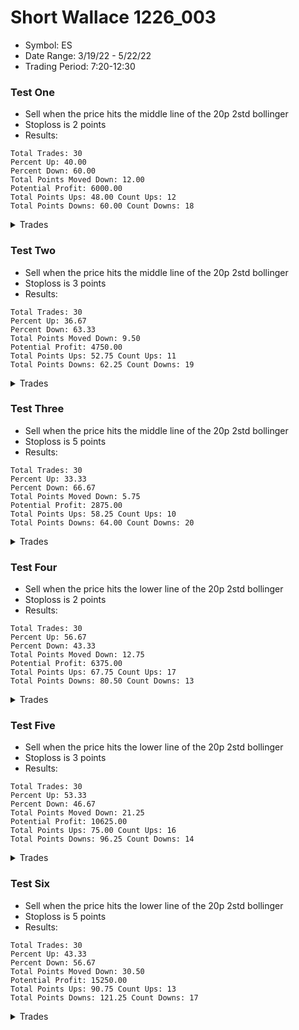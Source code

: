 # Short Wallace 1226_003

- Symbol: ES
- Date Range: 3/19/22 - 5/22/22
- Trading Period: 7:20-12:30

### Test One

- Sell when the price hits the middle line of the 20p 2std bollinger
- Stoploss is 2 points
- Results:

```
Total Trades: 30
Percent Up: 40.00
Percent Down: 60.00
Total Points Moved Down: 12.00
Potential Profit: 6000.00
Total Points Ups: 48.00 Count Ups: 12
Total Points Downs: 60.00 Count Downs: 18
```

<details><summary>Trades</summary>

<code>In: 2022-03-21 07:44:00 Out: 2022-03-21 07:48:00 Total Move Down: -4.50</code> <br />
<code>In: 2022-03-22 07:23:00 Out: 2022-03-22 07:25:00 Total Move Down: -3.00</code> <br />
<code>In: 2022-03-23 08:24:00 Out: 2022-03-23 08:27:00 Total Move Down: 0.25</code> <br />
<code>In: 2022-03-23 11:52:00 Out: 2022-03-23 11:57:00 Total Move Down: 4.75</code> <br />
<code>In: 2022-03-25 11:34:00 Out: 2022-03-25 11:41:00 Total Move Down: 2.25</code> <br />
<code>In: 2022-03-29 08:52:00 Out: 2022-03-29 08:55:00 Total Move Down: -0.50</code> <br />
<code>In: 2022-03-29 08:53:00 Out: 2022-03-29 08:57:00 Total Move Down: 2.00</code> <br />
<code>In: 2022-03-31 07:38:00 Out: 2022-03-31 07:45:00 Total Move Down: -2.75</code> <br />
<code>In: 2022-03-31 07:39:00 Out: 2022-03-31 07:45:00 Total Move Down: -2.75</code> <br />
<code>In: 2022-03-31 10:54:00 Out: 2022-03-31 10:59:00 Total Move Down: 2.75</code> <br />
<code>In: 2022-03-31 12:05:00 Out: 2022-03-31 12:07:00 Total Move Down: -1.50</code> <br />
<code>In: 2022-04-04 11:57:00 Out: 2022-04-04 12:00:00 Total Move Down: 1.00</code> <br />
<code>In: 2022-04-07 09:13:00 Out: 2022-04-07 09:18:00 Total Move Down: 1.75</code> <br />
<code>In: 2022-04-08 12:20:00 Out: 2022-04-08 12:23:00 Total Move Down: 1.50</code> <br />
<code>In: 2022-04-13 10:15:00 Out: 2022-04-13 10:26:00 Total Move Down: 3.00</code> <br />
<code>In: 2022-04-18 10:59:00 Out: 2022-04-18 11:02:00 Total Move Down: -1.50</code> <br />
<code>In: 2022-04-19 08:18:00 Out: 2022-04-19 08:20:00 Total Move Down: 0.75</code> <br />
<code>In: 2022-04-19 08:27:00 Out: 2022-04-19 08:33:00 Total Move Down: 1.75</code> <br />
<code>In: 2022-04-19 12:03:00 Out: 2022-04-19 12:09:00 Total Move Down: -4.75</code> <br />
<code>In: 2022-04-20 07:58:00 Out: 2022-04-20 08:01:00 Total Move Down: 6.50</code> <br />
<code>In: 2022-04-25 09:28:00 Out: 2022-04-25 09:33:00 Total Move Down: -3.25</code> <br />
<code>In: 2022-04-26 10:02:00 Out: 2022-04-26 10:04:00 Total Move Down: 3.00</code> <br />
<code>In: 2022-04-27 09:46:00 Out: 2022-04-27 09:50:00 Total Move Down: 5.50</code> <br />
<code>In: 2022-05-03 11:39:00 Out: 2022-05-03 11:41:00 Total Move Down: 8.75</code> <br />
<code>In: 2022-05-09 10:33:00 Out: 2022-05-09 10:35:00 Total Move Down: 6.25</code> <br />
<code>In: 2022-05-10 11:47:00 Out: 2022-05-10 11:49:00 Total Move Down: -8.50</code> <br />
<code>In: 2022-05-11 11:47:00 Out: 2022-05-11 11:50:00 Total Move Down: 6.25</code> <br />
<code>In: 2022-05-16 08:42:00 Out: 2022-05-16 08:44:00 Total Move Down: -11.50</code> <br />
<code>In: 2022-05-17 09:49:00 Out: 2022-05-17 09:54:00 Total Move Down: 2.00</code> <br />
<code>In: 2022-05-19 11:41:00 Out: 2022-05-19 11:43:00 Total Move Down: -3.50</code> <br />

</details>

### Test Two

- Sell when the price hits the middle line of the 20p 2std bollinger
- Stoploss is 3 points
- Results:

```
Total Trades: 30
Percent Up: 36.67
Percent Down: 63.33
Total Points Moved Down: 9.50
Potential Profit: 4750.00
Total Points Ups: 52.75 Count Ups: 11
Total Points Downs: 62.25 Count Downs: 19
```

<details><summary>Trades</summary>

<code>In: 2022-03-21 07:44:00 Out: 2022-03-21 07:48:00 Total Move Down: -4.50</code> <br />
<code>In: 2022-03-22 07:23:00 Out: 2022-03-22 07:26:00 Total Move Down: -4.25</code> <br />
<code>In: 2022-03-23 08:24:00 Out: 2022-03-23 08:33:00 Total Move Down: 1.75</code> <br />
<code>In: 2022-03-23 11:52:00 Out: 2022-03-23 11:57:00 Total Move Down: 4.75</code> <br />
<code>In: 2022-03-25 11:34:00 Out: 2022-03-25 11:41:00 Total Move Down: 2.25</code> <br />
<code>In: 2022-03-29 08:52:00 Out: 2022-03-29 08:57:00 Total Move Down: 0.75</code> <br />
<code>In: 2022-03-29 08:53:00 Out: 2022-03-29 08:57:00 Total Move Down: 2.00</code> <br />
<code>In: 2022-03-31 07:38:00 Out: 2022-03-31 07:47:00 Total Move Down: -5.50</code> <br />
<code>In: 2022-03-31 07:39:00 Out: 2022-03-31 07:47:00 Total Move Down: -5.50</code> <br />
<code>In: 2022-03-31 10:54:00 Out: 2022-03-31 10:59:00 Total Move Down: 2.75</code> <br />
<code>In: 2022-03-31 12:05:00 Out: 2022-03-31 12:07:00 Total Move Down: -1.50</code> <br />
<code>In: 2022-04-04 11:57:00 Out: 2022-04-04 12:00:00 Total Move Down: 1.00</code> <br />
<code>In: 2022-04-07 09:13:00 Out: 2022-04-07 09:18:00 Total Move Down: 1.75</code> <br />
<code>In: 2022-04-08 12:20:00 Out: 2022-04-08 12:23:00 Total Move Down: 1.50</code> <br />
<code>In: 2022-04-13 10:15:00 Out: 2022-04-13 10:26:00 Total Move Down: 3.00</code> <br />
<code>In: 2022-04-18 10:59:00 Out: 2022-04-18 11:02:00 Total Move Down: -1.50</code> <br />
<code>In: 2022-04-19 08:18:00 Out: 2022-04-19 08:20:00 Total Move Down: 0.75</code> <br />
<code>In: 2022-04-19 08:27:00 Out: 2022-04-19 08:33:00 Total Move Down: 1.75</code> <br />
<code>In: 2022-04-19 12:03:00 Out: 2022-04-19 12:09:00 Total Move Down: -4.75</code> <br />
<code>In: 2022-04-20 07:58:00 Out: 2022-04-20 08:01:00 Total Move Down: 6.50</code> <br />
<code>In: 2022-04-25 09:28:00 Out: 2022-04-25 09:33:00 Total Move Down: -3.25</code> <br />
<code>In: 2022-04-26 10:02:00 Out: 2022-04-26 10:04:00 Total Move Down: 3.00</code> <br />
<code>In: 2022-04-27 09:46:00 Out: 2022-04-27 09:50:00 Total Move Down: 5.50</code> <br />
<code>In: 2022-05-03 11:39:00 Out: 2022-05-03 11:41:00 Total Move Down: 8.75</code> <br />
<code>In: 2022-05-09 10:33:00 Out: 2022-05-09 10:35:00 Total Move Down: 6.25</code> <br />
<code>In: 2022-05-10 11:47:00 Out: 2022-05-10 11:49:00 Total Move Down: -8.50</code> <br />
<code>In: 2022-05-11 11:47:00 Out: 2022-05-11 11:50:00 Total Move Down: 6.25</code> <br />
<code>In: 2022-05-16 08:42:00 Out: 2022-05-16 08:45:00 Total Move Down: -10.00</code> <br />
<code>In: 2022-05-17 09:49:00 Out: 2022-05-17 09:54:00 Total Move Down: 2.00</code> <br />
<code>In: 2022-05-19 11:41:00 Out: 2022-05-19 11:43:00 Total Move Down: -3.50</code> <br />

</details>

### Test Three

- Sell when the price hits the middle line of the 20p 2std bollinger
- Stoploss is 5 points
- Results:

```
Total Trades: 30
Percent Up: 33.33
Percent Down: 66.67
Total Points Moved Down: 5.75
Potential Profit: 2875.00
Total Points Ups: 58.25 Count Ups: 10
Total Points Downs: 64.00 Count Downs: 20
```

<details><summary>Trades</summary>

<code>In: 2022-03-21 07:44:00 Out: 2022-03-21 07:51:00 Total Move Down: -5.50</code> <br />
<code>In: 2022-03-22 07:23:00 Out: 2022-03-22 07:31:00 Total Move Down: -6.25</code> <br />
<code>In: 2022-03-23 08:24:00 Out: 2022-03-23 08:33:00 Total Move Down: 1.75</code> <br />
<code>In: 2022-03-23 11:52:00 Out: 2022-03-23 11:57:00 Total Move Down: 4.75</code> <br />
<code>In: 2022-03-25 11:34:00 Out: 2022-03-25 11:41:00 Total Move Down: 2.25</code> <br />
<code>In: 2022-03-29 08:52:00 Out: 2022-03-29 08:57:00 Total Move Down: 0.75</code> <br />
<code>In: 2022-03-29 08:53:00 Out: 2022-03-29 08:57:00 Total Move Down: 2.00</code> <br />
<code>In: 2022-03-31 07:38:00 Out: 2022-03-31 07:47:00 Total Move Down: -5.50</code> <br />
<code>In: 2022-03-31 07:39:00 Out: 2022-03-31 07:47:00 Total Move Down: -5.50</code> <br />
<code>In: 2022-03-31 10:54:00 Out: 2022-03-31 10:59:00 Total Move Down: 2.75</code> <br />
<code>In: 2022-03-31 12:05:00 Out: 2022-03-31 12:12:00 Total Move Down: 1.75</code> <br />
<code>In: 2022-04-04 11:57:00 Out: 2022-04-04 12:00:00 Total Move Down: 1.00</code> <br />
<code>In: 2022-04-07 09:13:00 Out: 2022-04-07 09:18:00 Total Move Down: 1.75</code> <br />
<code>In: 2022-04-08 12:20:00 Out: 2022-04-08 12:23:00 Total Move Down: 1.50</code> <br />
<code>In: 2022-04-13 10:15:00 Out: 2022-04-13 10:26:00 Total Move Down: 3.00</code> <br />
<code>In: 2022-04-18 10:59:00 Out: 2022-04-18 11:04:00 Total Move Down: -0.75</code> <br />
<code>In: 2022-04-19 08:18:00 Out: 2022-04-19 08:20:00 Total Move Down: 0.75</code> <br />
<code>In: 2022-04-19 08:27:00 Out: 2022-04-19 08:33:00 Total Move Down: 1.75</code> <br />
<code>In: 2022-04-19 12:03:00 Out: 2022-04-19 12:12:00 Total Move Down: -9.50</code> <br />
<code>In: 2022-04-20 07:58:00 Out: 2022-04-20 08:01:00 Total Move Down: 6.50</code> <br />
<code>In: 2022-04-25 09:28:00 Out: 2022-04-25 09:33:00 Total Move Down: -3.25</code> <br />
<code>In: 2022-04-26 10:02:00 Out: 2022-04-26 10:04:00 Total Move Down: 3.00</code> <br />
<code>In: 2022-04-27 09:46:00 Out: 2022-04-27 09:50:00 Total Move Down: 5.50</code> <br />
<code>In: 2022-05-03 11:39:00 Out: 2022-05-03 11:41:00 Total Move Down: 8.75</code> <br />
<code>In: 2022-05-09 10:33:00 Out: 2022-05-09 10:35:00 Total Move Down: 6.25</code> <br />
<code>In: 2022-05-10 11:47:00 Out: 2022-05-10 11:49:00 Total Move Down: -8.50</code> <br />
<code>In: 2022-05-11 11:47:00 Out: 2022-05-11 11:50:00 Total Move Down: 6.25</code> <br />
<code>In: 2022-05-16 08:42:00 Out: 2022-05-16 08:45:00 Total Move Down: -10.00</code> <br />
<code>In: 2022-05-17 09:49:00 Out: 2022-05-17 09:54:00 Total Move Down: 2.00</code> <br />
<code>In: 2022-05-19 11:41:00 Out: 2022-05-19 11:43:00 Total Move Down: -3.50</code> <br />

</details>

### Test Four

- Sell when the price hits the lower line of the 20p 2std bollinger
- Stoploss is 2 points
- Results:

```
Total Trades: 30
Percent Up: 56.67
Percent Down: 43.33
Total Points Moved Down: 12.75
Potential Profit: 6375.00
Total Points Ups: 67.75 Count Ups: 17
Total Points Downs: 80.50 Count Downs: 13
```

<details><summary>Trades</summary>

<code>In: 2022-03-21 07:44:00 Out: 2022-03-21 07:48:00 Total Move Down: -4.50</code> <br />
<code>In: 2022-03-22 07:23:00 Out: 2022-03-22 07:25:00 Total Move Down: -3.00</code> <br />
<code>In: 2022-03-23 08:24:00 Out: 2022-03-23 08:27:00 Total Move Down: 0.25</code> <br />
<code>In: 2022-03-23 11:52:00 Out: 2022-03-23 12:00:00 Total Move Down: 5.25</code> <br />
<code>In: 2022-03-25 11:34:00 Out: 2022-03-25 11:54:00 Total Move Down: -2.50</code> <br />
<code>In: 2022-03-29 08:52:00 Out: 2022-03-29 08:55:00 Total Move Down: -0.50</code> <br />
<code>In: 2022-03-29 08:53:00 Out: 2022-03-29 09:03:00 Total Move Down: 5.75</code> <br />
<code>In: 2022-03-31 07:38:00 Out: 2022-03-31 07:45:00 Total Move Down: -2.75</code> <br />
<code>In: 2022-03-31 07:39:00 Out: 2022-03-31 07:45:00 Total Move Down: -2.75</code> <br />
<code>In: 2022-03-31 10:54:00 Out: 2022-03-31 11:01:00 Total Move Down: 5.00</code> <br />
<code>In: 2022-03-31 12:05:00 Out: 2022-03-31 12:07:00 Total Move Down: -1.50</code> <br />
<code>In: 2022-04-04 11:57:00 Out: 2022-04-04 12:14:00 Total Move Down: 0.25</code> <br />
<code>In: 2022-04-07 09:13:00 Out: 2022-04-07 09:29:00 Total Move Down: 3.50</code> <br />
<code>In: 2022-04-08 12:20:00 Out: 2022-04-08 12:31:00 Total Move Down: 0.25</code> <br />
<code>In: 2022-04-13 10:15:00 Out: 2022-04-13 10:34:00 Total Move Down: 6.00</code> <br />
<code>In: 2022-04-18 10:59:00 Out: 2022-04-18 11:02:00 Total Move Down: -1.50</code> <br />
<code>In: 2022-04-19 08:18:00 Out: 2022-04-19 08:24:00 Total Move Down: -5.25</code> <br />
<code>In: 2022-04-19 08:27:00 Out: 2022-04-19 08:40:00 Total Move Down: -2.25</code> <br />
<code>In: 2022-04-19 12:03:00 Out: 2022-04-19 12:09:00 Total Move Down: -4.75</code> <br />
<code>In: 2022-04-20 07:58:00 Out: 2022-04-20 08:02:00 Total Move Down: 7.00</code> <br />
<code>In: 2022-04-25 09:28:00 Out: 2022-04-25 09:33:00 Total Move Down: -3.25</code> <br />
<code>In: 2022-04-26 10:02:00 Out: 2022-04-26 11:43:00 Total Move Down: 10.75</code> <br />
<code>In: 2022-04-27 09:46:00 Out: 2022-04-27 10:01:00 Total Move Down: 16.75</code> <br />
<code>In: 2022-05-03 11:39:00 Out: 2022-05-03 11:45:00 Total Move Down: -1.25</code> <br />
<code>In: 2022-05-09 10:33:00 Out: 2022-05-09 10:42:00 Total Move Down: -3.00</code> <br />
<code>In: 2022-05-10 11:47:00 Out: 2022-05-10 11:49:00 Total Move Down: -8.50</code> <br />
<code>In: 2022-05-11 11:47:00 Out: 2022-05-11 11:54:00 Total Move Down: 11.25</code> <br />
<code>In: 2022-05-16 08:42:00 Out: 2022-05-16 08:44:00 Total Move Down: -11.50</code> <br />
<code>In: 2022-05-17 09:49:00 Out: 2022-05-17 10:02:00 Total Move Down: 8.50</code> <br />
<code>In: 2022-05-19 11:41:00 Out: 2022-05-19 11:44:00 Total Move Down: -9.00</code> <br />

</details>

### Test Five

- Sell when the price hits the lower line of the 20p 2std bollinger
- Stoploss is 3 points
- Results:

```
Total Trades: 30
Percent Up: 53.33
Percent Down: 46.67
Total Points Moved Down: 21.25
Potential Profit: 10625.00
Total Points Ups: 75.00 Count Ups: 16
Total Points Downs: 96.25 Count Downs: 14
```

<details><summary>Trades</summary>

<code>In: 2022-03-21 07:44:00 Out: 2022-03-21 07:48:00 Total Move Down: -4.50</code> <br />
<code>In: 2022-03-22 07:23:00 Out: 2022-03-22 07:26:00 Total Move Down: -4.25</code> <br />
<code>In: 2022-03-23 08:24:00 Out: 2022-03-23 08:43:00 Total Move Down: 4.50</code> <br />
<code>In: 2022-03-23 11:52:00 Out: 2022-03-23 12:00:00 Total Move Down: 5.25</code> <br />
<code>In: 2022-03-25 11:34:00 Out: 2022-03-25 11:56:00 Total Move Down: -1.00</code> <br />
<code>In: 2022-03-29 08:52:00 Out: 2022-03-29 09:03:00 Total Move Down: 4.50</code> <br />
<code>In: 2022-03-29 08:53:00 Out: 2022-03-29 09:03:00 Total Move Down: 5.75</code> <br />
<code>In: 2022-03-31 07:38:00 Out: 2022-03-31 07:47:00 Total Move Down: -5.50</code> <br />
<code>In: 2022-03-31 07:39:00 Out: 2022-03-31 07:47:00 Total Move Down: -5.50</code> <br />
<code>In: 2022-03-31 10:54:00 Out: 2022-03-31 11:01:00 Total Move Down: 5.00</code> <br />
<code>In: 2022-03-31 12:05:00 Out: 2022-03-31 12:07:00 Total Move Down: -1.50</code> <br />
<code>In: 2022-04-04 11:57:00 Out: 2022-04-04 12:14:00 Total Move Down: 0.25</code> <br />
<code>In: 2022-04-07 09:13:00 Out: 2022-04-07 09:29:00 Total Move Down: 3.50</code> <br />
<code>In: 2022-04-08 12:20:00 Out: 2022-04-08 12:35:00 Total Move Down: 7.25</code> <br />
<code>In: 2022-04-13 10:15:00 Out: 2022-04-13 10:34:00 Total Move Down: 6.00</code> <br />
<code>In: 2022-04-18 10:59:00 Out: 2022-04-18 11:02:00 Total Move Down: -1.50</code> <br />
<code>In: 2022-04-19 08:18:00 Out: 2022-04-19 08:24:00 Total Move Down: -5.25</code> <br />
<code>In: 2022-04-19 08:27:00 Out: 2022-04-19 08:42:00 Total Move Down: -3.25</code> <br />
<code>In: 2022-04-19 12:03:00 Out: 2022-04-19 12:09:00 Total Move Down: -4.75</code> <br />
<code>In: 2022-04-20 07:58:00 Out: 2022-04-20 08:02:00 Total Move Down: 7.00</code> <br />
<code>In: 2022-04-25 09:28:00 Out: 2022-04-25 09:33:00 Total Move Down: -3.25</code> <br />
<code>In: 2022-04-26 10:02:00 Out: 2022-04-26 11:43:00 Total Move Down: 10.75</code> <br />
<code>In: 2022-04-27 09:46:00 Out: 2022-04-27 10:01:00 Total Move Down: 16.75</code> <br />
<code>In: 2022-05-03 11:39:00 Out: 2022-05-03 11:45:00 Total Move Down: -1.25</code> <br />
<code>In: 2022-05-09 10:33:00 Out: 2022-05-09 10:43:00 Total Move Down: -6.00</code> <br />
<code>In: 2022-05-10 11:47:00 Out: 2022-05-10 11:49:00 Total Move Down: -8.50</code> <br />
<code>In: 2022-05-11 11:47:00 Out: 2022-05-11 11:54:00 Total Move Down: 11.25</code> <br />
<code>In: 2022-05-16 08:42:00 Out: 2022-05-16 08:45:00 Total Move Down: -10.00</code> <br />
<code>In: 2022-05-17 09:49:00 Out: 2022-05-17 10:02:00 Total Move Down: 8.50</code> <br />
<code>In: 2022-05-19 11:41:00 Out: 2022-05-19 11:44:00 Total Move Down: -9.00</code> <br />

</details>

### Test Six

- Sell when the price hits the lower line of the 20p 2std bollinger
- Stoploss is 5 points
- Results:

```
Total Trades: 30
Percent Up: 43.33
Percent Down: 56.67
Total Points Moved Down: 30.50
Potential Profit: 15250.00
Total Points Ups: 90.75 Count Ups: 13
Total Points Downs: 121.25 Count Downs: 17
```

<details><summary>Trades</summary>

<code>In: 2022-03-21 07:44:00 Out: 2022-03-21 07:51:00 Total Move Down: -5.50</code> <br />
<code>In: 2022-03-22 07:23:00 Out: 2022-03-22 07:31:00 Total Move Down: -6.25</code> <br />
<code>In: 2022-03-23 08:24:00 Out: 2022-03-23 08:43:00 Total Move Down: 4.50</code> <br />
<code>In: 2022-03-23 11:52:00 Out: 2022-03-23 12:00:00 Total Move Down: 5.25</code> <br />
<code>In: 2022-03-25 11:34:00 Out: 2022-03-25 12:02:00 Total Move Down: 7.00</code> <br />
<code>In: 2022-03-29 08:52:00 Out: 2022-03-29 09:03:00 Total Move Down: 4.50</code> <br />
<code>In: 2022-03-29 08:53:00 Out: 2022-03-29 09:03:00 Total Move Down: 5.75</code> <br />
<code>In: 2022-03-31 07:38:00 Out: 2022-03-31 07:47:00 Total Move Down: -5.50</code> <br />
<code>In: 2022-03-31 07:39:00 Out: 2022-03-31 07:47:00 Total Move Down: -5.50</code> <br />
<code>In: 2022-03-31 10:54:00 Out: 2022-03-31 11:01:00 Total Move Down: 5.00</code> <br />
<code>In: 2022-03-31 12:05:00 Out: 2022-03-31 12:21:00 Total Move Down: 10.00</code> <br />
<code>In: 2022-04-04 11:57:00 Out: 2022-04-04 12:14:00 Total Move Down: 0.25</code> <br />
<code>In: 2022-04-07 09:13:00 Out: 2022-04-07 09:29:00 Total Move Down: 3.50</code> <br />
<code>In: 2022-04-08 12:20:00 Out: 2022-04-08 12:35:00 Total Move Down: 7.25</code> <br />
<code>In: 2022-04-13 10:15:00 Out: 2022-04-13 10:34:00 Total Move Down: 6.00</code> <br />
<code>In: 2022-04-18 10:59:00 Out: 2022-04-18 11:17:00 Total Move Down: 8.00</code> <br />
<code>In: 2022-04-19 08:18:00 Out: 2022-04-19 08:25:00 Total Move Down: -3.50</code> <br />
<code>In: 2022-04-19 08:27:00 Out: 2022-04-19 08:52:00 Total Move Down: -6.00</code> <br />
<code>In: 2022-04-19 12:03:00 Out: 2022-04-19 12:12:00 Total Move Down: -9.50</code> <br />
<code>In: 2022-04-20 07:58:00 Out: 2022-04-20 08:02:00 Total Move Down: 7.00</code> <br />
<code>In: 2022-04-25 09:28:00 Out: 2022-04-25 09:33:00 Total Move Down: -3.25</code> <br />
<code>In: 2022-04-26 10:02:00 Out: 2022-04-26 11:43:00 Total Move Down: 10.75</code> <br />
<code>In: 2022-04-27 09:46:00 Out: 2022-04-27 10:01:00 Total Move Down: 16.75</code> <br />
<code>In: 2022-05-03 11:39:00 Out: 2022-05-03 11:50:00 Total Move Down: -7.75</code> <br />
<code>In: 2022-05-09 10:33:00 Out: 2022-05-09 10:44:00 Total Move Down: -6.75</code> <br />
<code>In: 2022-05-10 11:47:00 Out: 2022-05-10 11:50:00 Total Move Down: -11.25</code> <br />
<code>In: 2022-05-11 11:47:00 Out: 2022-05-11 11:54:00 Total Move Down: 11.25</code> <br />
<code>In: 2022-05-16 08:42:00 Out: 2022-05-16 08:45:00 Total Move Down: -10.00</code> <br />
<code>In: 2022-05-17 09:49:00 Out: 2022-05-17 10:02:00 Total Move Down: 8.50</code> <br />
<code>In: 2022-05-19 11:41:00 Out: 2022-05-19 11:45:00 Total Move Down: -10.00</code> <br />

</details>

